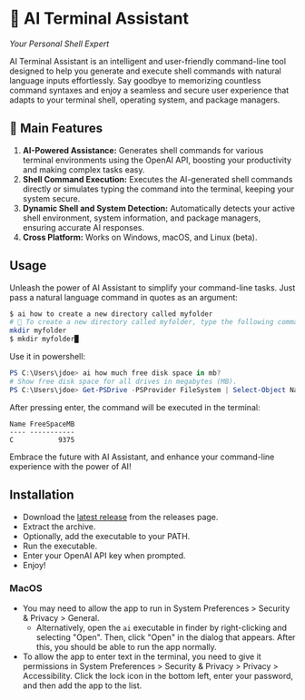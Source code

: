 # 🤖 AI Terminal Assistant

*Your Personal Shell Expert*

AI Terminal Assistant is an intelligent and user-friendly command-line tool designed to help you generate and execute shell commands with natural language inputs effortlessly. Say goodbye to memorizing countless command syntaxes and enjoy a seamless and secure user experience that adapts to your terminal shell, operating system, and package managers.

## 🌟 Main Features

1. **AI-Powered Assistance:** Generates shell commands for various terminal environments using the OpenAI API, boosting your productivity and making complex tasks easy.
2. **Shell Command Execution:** Executes the AI-generated shell commands directly or simulates typing the command into the terminal, keeping your system secure.
3. **Dynamic Shell and System Detection:** Automatically detects your active shell environment, system information, and package managers, ensuring accurate AI responses.
4. **Cross Platform:** Works on Windows, macOS, and Linux (beta).

## Usage

Unleash the power of AI Assistant to simplify your command-line tasks. Just pass a natural language command in quotes as an argument:

```bash
$ ai how to create a new directory called myfolder
# 🤖 To create a new directory called myfolder, type the following command:
mkdir myfolder
$ mkdir myfolder█
```

Use it in powershell:

```powershell
PS C:\Users\jdoe> ai how much free disk space in mb?
# Show free disk space for all drives in megabytes (MB).
PS C:\Users\jdoe> Get-PSDrive -PSProvider FileSystem | Select-Object Name, @{Name="FreeSpaceMB"; Expression={$_.Free / 1MB -as [int]}}
```
After pressing enter, the command will be executed in the terminal:

```
Name FreeSpaceMB
---- -----------
C           9375
```

Embrace the future with AI Assistant, and enhance your command-line experience with the power of AI!

## Installation

- Download the [latest release](https://github.com/boukeversteegh/ai-terminal-assistant-go/releases/latest) from the releases page.
- Extract the archive.
- Optionally, add the executable to your PATH.
- Run the executable.
- Enter your OpenAI API key when prompted.
- Enjoy!

### MacOS

- You may need to allow the app to run in System Preferences > Security & Privacy > General.
  - Alternatively, open the `ai` executable in finder by right-clicking and selecting "Open". Then, click "Open" in the dialog that appears. After this, you should be able to run the app normally.
- To allow the app to enter text in the terminal, you need to give it permissions in System Preferences > Security & Privacy > Privacy > Accessibility. Click the lock icon in the bottom left, enter your password, and then add the app to the list.